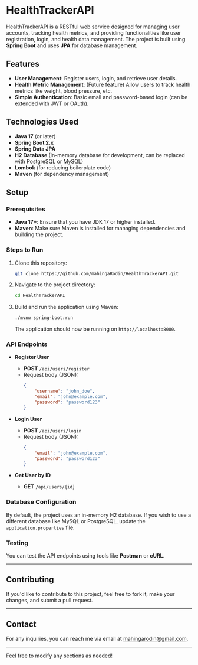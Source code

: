# HealthTrackerAPI

HealthTrackerAPI is a RESTful web service designed for managing user accounts, tracking health metrics, and providing functionalities like user registration, login, and health data management. The project is built using **Spring Boot** and uses **JPA** for database management.

## Features

- **User Management**: Register users, login, and retrieve user details.
- **Health Metric Management**: (Future feature) Allow users to track health metrics like weight, blood pressure, etc.
- **Simple Authentication**: Basic email and password-based login (can be extended with JWT or OAuth).

## Technologies Used

- **Java 17** (or later)
- **Spring Boot 2.x**
- **Spring Data JPA**
- **H2 Database** (In-memory database for development, can be replaced with PostgreSQL or MySQL)
- **Lombok** (for reducing boilerplate code)
- **Maven** (for dependency management)

## Setup

### Prerequisites

- **Java 17+**: Ensure that you have JDK 17 or higher installed.
- **Maven**: Make sure Maven is installed for managing dependencies and building the project.

### Steps to Run

1. Clone this repository:
   ```bash
   git clone https://github.com/mahingaRodin/HealthTrackerAPI.git
   ```

2. Navigate to the project directory:
   ```bash
   cd HealthTrackerAPI
   ```

3. Build and run the application using Maven:
   ```bash
   ./mvnw spring-boot:run
   ```

   The application should now be running on `http://localhost:8080`.

### API Endpoints

- **Register User**
    - **POST** `/api/users/register`
    - Request body (JSON):
      ```json
      {
          "username": "john_doe",
          "email": "john@example.com",
          "password": "password123"
      }
      ```

- **Login User**
    - **POST** `/api/users/login`
    - Request body (JSON):
      ```json
      {
          "email": "john@example.com",
          "password": "password123"
      }
      ```

- **Get User by ID**
    - **GET** `/api/users/{id}`

### Database Configuration

By default, the project uses an in-memory H2 database. If you wish to use a different database like MySQL or PostgreSQL, update the `application.properties` file.

### Testing

You can test the API endpoints using tools like **Postman** or **cURL**.

---

## Contributing

If you'd like to contribute to this project, feel free to fork it, make your changes, and submit a pull request.

---

## Contact

For any inquiries, you can reach me via email at [mahingarodin@gmail.com](mailto:mahingarodin@gmail.com).

---

Feel free to modify any sections as needed!
